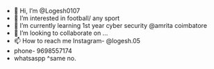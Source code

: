 - 👋 Hi, I’m @Logesh0107
- 👀 I’m interested in football/ any sport
- 🌱 I’m currently learning 1st year cyber security @amrita coimbatore
- 💞️ I’m looking to collaborate on ...
- 📫 How to reach me Instagram- @logesh.05
- phone- 9698557174
- whatsaspp ^same no.

<!---
Logesh0107/Logesh0107 is a ✨ special ✨ repository because its `README.md` (this file) appears on your GitHub profile.
You can click the Preview link to take a look at your changes.
--->
